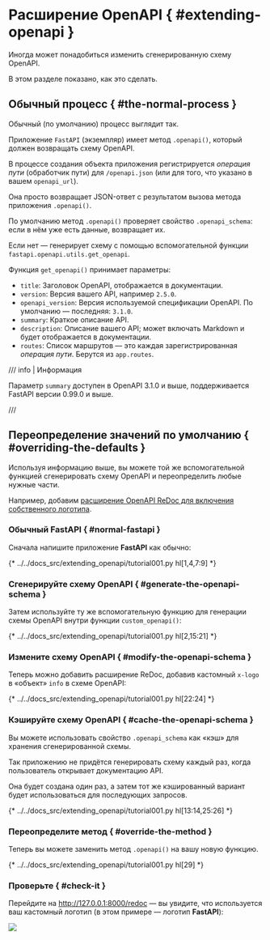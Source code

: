 # Расширение OpenAPI { #extending-openapi }

Иногда может понадобиться изменить сгенерированную схему OpenAPI.

В этом разделе показано, как это сделать.

## Обычный процесс { #the-normal-process }

Обычный (по умолчанию) процесс выглядит так.

Приложение `FastAPI` (экземпляр) имеет метод `.openapi()`, который должен возвращать схему OpenAPI.

В процессе создания объекта приложения регистрируется *операция пути* (обработчик пути) для `/openapi.json` (или для того, что указано в вашем `openapi_url`).

Она просто возвращает JSON-ответ с результатом вызова метода приложения `.openapi()`.

По умолчанию метод `.openapi()` проверяет свойство `.openapi_schema`: если в нём уже есть данные, возвращает их.

Если нет — генерирует схему с помощью вспомогательной функции `fastapi.openapi.utils.get_openapi`.

Функция `get_openapi()` принимает параметры:

* `title`: Заголовок OpenAPI, отображается в документации.
* `version`: Версия вашего API, например `2.5.0`.
* `openapi_version`: Версия используемой спецификации OpenAPI. По умолчанию — последняя: `3.1.0`.
* `summary`: Краткое описание API.
* `description`: Описание вашего API; может включать Markdown и будет отображается в документации.
* `routes`: Список маршрутов — это каждая зарегистрированная *операция пути*. Берутся из `app.routes`.

/// info | Информация

Параметр `summary` доступен в OpenAPI 3.1.0 и выше, поддерживается FastAPI версии 0.99.0 и выше.

///

## Переопределение значений по умолчанию { #overriding-the-defaults }

Используя информацию выше, вы можете той же вспомогательной функцией сгенерировать схему OpenAPI и переопределить любые нужные части.

Например, добавим <a href="https://github.com/Rebilly/ReDoc/blob/master/docs/redoc-vendor-extensions.md#x-logo" class="external-link" target="_blank">расширение OpenAPI ReDoc для включения собственного логотипа</a>.

### Обычный **FastAPI** { #normal-fastapi }

Сначала напишите приложение **FastAPI** как обычно:

{* ../../docs_src/extending_openapi/tutorial001.py hl[1,4,7:9] *}

### Сгенерируйте схему OpenAPI { #generate-the-openapi-schema }

Затем используйте ту же вспомогательную функцию для генерации схемы OpenAPI внутри функции `custom_openapi()`:

{* ../../docs_src/extending_openapi/tutorial001.py hl[2,15:21] *}

### Измените схему OpenAPI { #modify-the-openapi-schema }

Теперь можно добавить расширение ReDoc, добавив кастомный `x-logo` в «объект» `info` в схеме OpenAPI:

{* ../../docs_src/extending_openapi/tutorial001.py hl[22:24] *}

### Кэшируйте схему OpenAPI { #cache-the-openapi-schema }

Вы можете использовать свойство `.openapi_schema` как «кэш» для хранения сгенерированной схемы.

Так приложению не придётся генерировать схему каждый раз, когда пользователь открывает документацию API.

Она будет создана один раз, а затем тот же кэшированный вариант будет использоваться для последующих запросов.

{* ../../docs_src/extending_openapi/tutorial001.py hl[13:14,25:26] *}

### Переопределите метод { #override-the-method }

Теперь вы можете заменить метод `.openapi()` на вашу новую функцию.

{* ../../docs_src/extending_openapi/tutorial001.py hl[29] *}

### Проверьте { #check-it }

Перейдите на <a href="http://127.0.0.1:8000/redoc" class="external-link" target="_blank">http://127.0.0.1:8000/redoc</a> — вы увидите, что используется ваш кастомный логотип (в этом примере — логотип **FastAPI**):

<img src="/img/tutorial/extending-openapi/image01.png">
